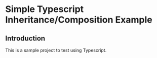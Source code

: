 # Simple Typescript Inheritance/Composition Example

## Introduction

This is a sample project to test using Typescript.
